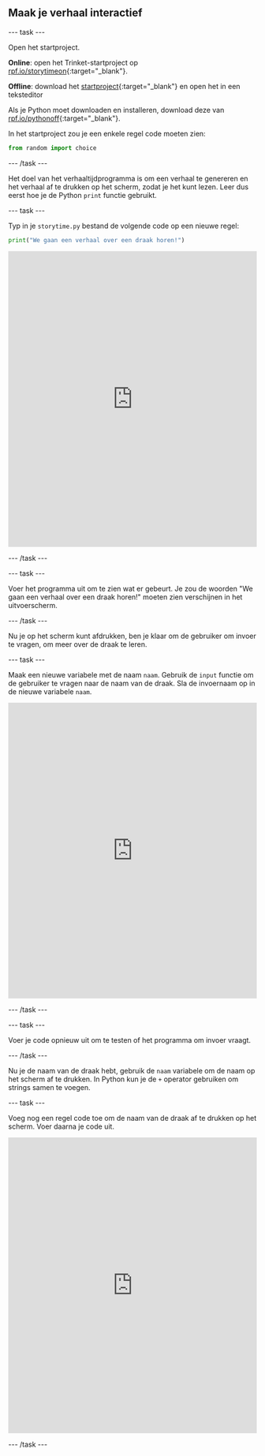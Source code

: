 ## Maak je verhaal interactief

--- task ---

Open het startproject.

**Online**: open het Trinket-startproject op [rpf.io/storytimeon](https://rpf.io/storytimeon){:target="_blank"}.

**Offline**: download het [startproject](https://rpf.io/p/nl-NL/storytime-go){:target="_blank"} en open het in een teksteditor

Als je Python moet downloaden en installeren, download deze van [rpf.io/pythonoff](https://rpf.io/pythonoff){:target="_blank"}.

In het startproject zou je een enkele regel code moeten zien:

```python
from random import choice
```

--- /task ---

Het doel van het verhaaltijdprogramma is om een verhaal te genereren en het verhaal af te drukken op het scherm, zodat je het kunt lezen. Leer dus eerst hoe je de Python `print` functie gebruikt.

--- task ---

Typ in je `storytime.py` bestand de volgende code op een nieuwe regel:

```python
print("We gaan een verhaal over een draak horen!")
``` 
<iframe src="https://trinket.io/embed/python/eb95f553ec" width="100%" height="600" frameborder="0" marginwidth="0" marginheight="0" allowfullscreen mark="crwd-mark"></iframe> 

--- /task ---

--- task ---

Voer het programma uit om te zien wat er gebeurt. Je zou de woorden "We gaan een verhaal over een draak horen!" moeten zien verschijnen in het uitvoerscherm.

--- /task ---

Nu je op het scherm kunt afdrukken, ben je klaar om de gebruiker om invoer te vragen, om meer over de draak te leren.

--- task ---

Maak een nieuwe variabele met de naam `naam`. Gebruik de `input` functie om de gebruiker te vragen naar de naam van de draak. Sla de invoernaam op in de nieuwe variabele `naam`. 
<iframe src="https://trinket.io/embed/python/1503495439" width="100%" height="600" frameborder="0" marginwidth="0" marginheight="0" allowfullscreen mark="crwd-mark"></iframe> 

--- /task ---

--- task ---

Voer je code opnieuw uit om te testen of het programma om invoer vraagt.

--- /task ---

Nu je de naam van de draak hebt, gebruik de `naam` variabele om de naam op het scherm af te drukken. In Python kun je de `+` operator gebruiken om strings samen te voegen.

--- task ---

Voeg nog een regel code toe om de naam van de draak af te drukken op het scherm. Voer daarna je code uit. 
<iframe src="https://trinket.io/embed/python/63396d4316" width="100%" height="600" frameborder="0" marginwidth="0" marginheight="0" allowfullscreen mark="crwd-mark"></iframe> 

--- /task ---
